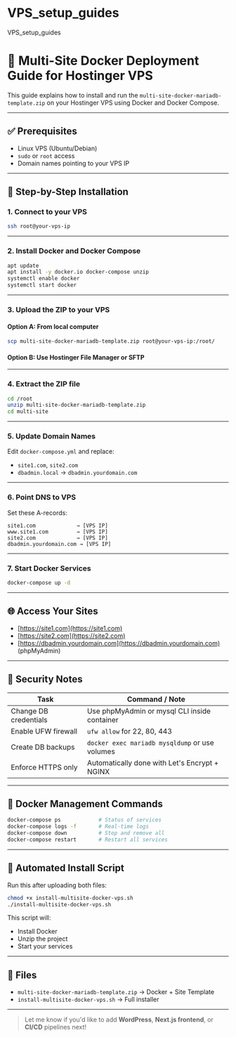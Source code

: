 # VPS_setup_guides
VPS_setup_guides


# 🚀 Multi-Site Docker Deployment Guide for Hostinger VPS

This guide explains how to install and run the `multi-site-docker-mariadb-template.zip` on your Hostinger VPS using Docker and Docker Compose.

---

## ✅ Prerequisites

- Linux VPS (Ubuntu/Debian)
- `sudo` or `root` access
- Domain names pointing to your VPS IP

---

## 🧭 Step-by-Step Installation

### **1. Connect to your VPS**
```bash
ssh root@your-vps-ip
```

---

### **2. Install Docker and Docker Compose**
```bash
apt update
apt install -y docker.io docker-compose unzip
systemctl enable docker
systemctl start docker
```

---

### **3. Upload the ZIP to your VPS**

#### Option A: From local computer
```bash
scp multi-site-docker-mariadb-template.zip root@your-vps-ip:/root/
```

#### Option B: Use Hostinger File Manager or SFTP

---

### **4. Extract the ZIP file**
```bash
cd /root
unzip multi-site-docker-mariadb-template.zip
cd multi-site
```

---

### **5. Update Domain Names**
Edit `docker-compose.yml` and replace:
- `site1.com`, `site2.com`
- `dbadmin.local` → `dbadmin.yourdomain.com`

---

### **6. Point DNS to VPS**
Set these A-records:
```
site1.com             → [VPS IP]
www.site1.com         → [VPS IP]
site2.com             → [VPS IP]
dbadmin.yourdomain.com → [VPS IP]
```

---

### **7. Start Docker Services**
```bash
docker-compose up -d
```

---

## 🌐 Access Your Sites

- [https://site1.com](https://site1.com)
- [https://site2.com](https://site2.com)
- [https://dbadmin.yourdomain.com](https://dbadmin.yourdomain.com) (phpMyAdmin)

---

## 🔐 Security Notes

| Task                          | Command / Note                                     |
|-------------------------------|----------------------------------------------------|
| Change DB credentials         | Use phpMyAdmin or mysql CLI inside container       |
| Enable UFW firewall           | `ufw allow` for 22, 80, 443                        |
| Create DB backups             | `docker exec mariadb mysqldump` or use volumes    |
| Enforce HTTPS only            | Automatically done with Let's Encrypt + NGINX     |

---

## 🧰 Docker Management Commands

```bash
docker-compose ps            # Status of services
docker-compose logs -f       # Real-time logs
docker-compose down          # Stop and remove all
docker-compose restart       # Restart all services
```

---

## 📜 Automated Install Script

Run this after uploading both files:
```bash
chmod +x install-multisite-docker-vps.sh
./install-multisite-docker-vps.sh
```

This script will:
- Install Docker
- Unzip the project
- Start your services

---

## 📎 Files

- `multi-site-docker-mariadb-template.zip` → Docker + Site Template
- `install-multisite-docker-vps.sh` → Full installer

---

> Let me know if you'd like to add **WordPress**, **Next.js frontend**, or **CI/CD** pipelines next!
